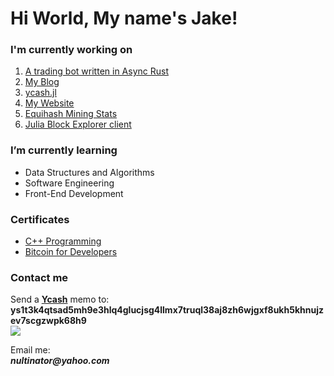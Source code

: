 <body>
  <h1>Hi World, My name's Jake!</h1>
    <div id="about">
      <p>
        <h3>I'm currently working on</h3>
          <ol>
            <li><a href="https://github.com/nultinator/arb-bot">A trading bot written in Async Rust</a></li>
            <li><a href="https://medium.com/@nultinator">My Blog</a></li>
            <li><a href="https://github.com/nultinator/ycash.jl">ycash.jl</a></li>
            <li><a href="https://nultinator.github.io/">My Website</a></li>
            <li><a href="https://nultinator.github.io/equihash192stats/">Equihash Mining Stats</a></li>
            <li><a href="https://github.com/nultinator/juliaBlockExplorer">Julia Block Explorer client</a></li>
          </ol>
          <h3>I’m currently learning</h3>
        <ul>
          <li>Data Structures and Algorithms</li>
          <li>Software Engineering</li>
          <li>Front-End Development</li>
        </ul>
        <h3>Certificates</h3>
          <ul>
          <li><a href="https://certificates.saylor.org/16500cb6-98f7-447f-8961-1eeac5a94290">C++ Programming</a></li>
            <li><a href="https://learn.saylor.org/pluginfile.php/1/tool_certificate/issues/1675189572/1195521366JN.pdf">Bitcoin for Developers</a></li>
          </ul>
       </p>
       
  
       

  <h3>Contact me</h3> 
  <p>Send a <strong><a href="https://y.cash">Ycash</strong></a> memo to:
        <strong>ys1t3k4qtsad5mh9e3hlq4glucjsg4llmx7truql38aj8zh6wjgxf8ukh5khnujzev7scgzwpk68h9</strong><br>
      <img src ="https://user-images.githubusercontent.com/72562693/186330712-5a30b53c-9b03-4d64-bb0c-4328bf3976a1.png">
      <br>
      <div id="email">
        <p>Email me:<br>
        <strong><em>nultinator@yahoo.com</em></strong>
        </p>
      </div>
  </p>
</body>
